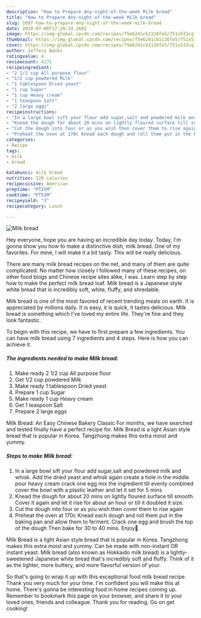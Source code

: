```yaml
---
description: "How to Prepare Any-night-of-the-week Milk bread"
title: "How to Prepare Any-night-of-the-week Milk bread"
slug: 1697-how-to-prepare-any-night-of-the-week-milk-bread
date: 2020-07-08T17:29:24.268Z
image: https://img-global.cpcdn.com/recipes/f5e6241cb1116fe5/751x532cq70/milk-bread-recipe-main-photo.jpg
thumbnail: https://img-global.cpcdn.com/recipes/f5e6241cb1116fe5/751x532cq70/milk-bread-recipe-main-photo.jpg
cover: https://img-global.cpcdn.com/recipes/f5e6241cb1116fe5/751x532cq70/milk-bread-recipe-main-photo.jpg
author: Jeffery Banks
ratingvalue: 4
reviewcount: 4171
recipeingredient:
- "2 1/2 cup All purpose flour"
- "1/2 cup powdered Milk"
- "1 tablespoon Dried yeast"
- "1 cup Sugar"
- "1 cup Heavy cream"
- "1 teaspoon Salt"
- "2 large eggs"
recipeinstructions:
- "In a large bowl sift your flour add sugar,salt and powdered milk and whisk. Add the dried yeast and whisk again create a hole in the middle pour heavy cream crack one egg mix the ingredient till evenly combined cover the bowl with a plastic leather and let it set for 5 mins"
- "Knead the dough for about 20 mins on lightly floured surface till smooth. Cover it again and let it rise for about an hour or till it doubled it size."
- "Cut the dough into four or as you wish then cover them to rise again"
- "Preheat the oven at 170c Knead each dough and roll them put in the baking pan and allow them to ferment. Crack one egg and brush the top of the dough Then bake for 30 to 40 mins. Enjoy🤗"
categories:
- Recipe
tags:
- milk
- bread

katakunci: milk bread 
nutrition: 120 calories
recipecuisine: American
preptime: "PT25M"
cooktime: "PT53M"
recipeyield: "3"
recipecategory: Lunch

---
```



![Milk bread](https://img-global.cpcdn.com/recipes/f5e6241cb1116fe5/751x532cq70/milk-bread-recipe-main-photo.jpg)

Hey everyone, hope you are having an incredible day today. Today, I'm gonna show you how to make a distinctive dish, milk bread. One of my favorites. For mine, I will make it a bit tasty. This will be really delicious.

There are many milk bread recipes on the net, and many of them are quite complicated. No matter how closely I followed many of these recipes, on other food blogs and Chinese recipe sites alike, I was. Learn step by step how to make the perfect milk bread loaf. Milk bread is a Japanese style white bread that is incredibly soft, white, fluffy, and shredable.

Milk bread is one of the most favored of recent trending meals on earth. It is appreciated by millions daily. It is easy, it is quick, it tastes delicious. Milk bread is something which I've loved my entire life. They're fine and they look fantastic.


To begin with this recipe, we have to first prepare a few ingredients. You can have milk bread using 7 ingredients and 4 steps. Here is how you can achieve it.

<!--inarticleads1-->

##### The ingredients needed to make Milk bread:

1. Make ready 2 1/2 cup All purpose flour
1. Get 1/2 cup powdered Milk
1. Make ready 1 tablespoon Dried yeast
1. Prepare 1 cup Sugar
1. Make ready 1 cup Heavy cream
1. Get 1 teaspoon Salt
1. Prepare 2 large eggs


Milk Bread: An Easy Chinese Bakery Classic For months, we have searched and tested finally have a perfect recipe for. Milk Bread is a light Asian style bread that is popular in Korea. Tangzhong makes this extra moist and yummy. 

<!--inarticleads2-->

##### Steps to make Milk bread:

1. In a large bowl sift your flour add sugar,salt and powdered milk and whisk. Add the dried yeast and whisk again create a hole in the middle pour heavy cream crack one egg mix the ingredient till evenly combined cover the bowl with a plastic leather and let it set for 5 mins
1. Knead the dough for about 20 mins on lightly floured surface till smooth. Cover it again and let it rise for about an hour or till it doubled it size.
1. Cut the dough into four or as you wish then cover them to rise again
1. Preheat the oven at 170c Knead each dough and roll them put in the baking pan and allow them to ferment. Crack one egg and brush the top of the dough Then bake for 30 to 40 mins. Enjoy🤗


Milk Bread is a light Asian style bread that is popular in Korea. Tangzhong makes this extra moist and yummy. Can be made with non-instant OR instant yeast. Milk bread (also known as Hokkaido milk bread) is a lightly-sweetened Japanese white bread that&#39;s incredibly soft and fluffy. Think of it as the lighter, more buttery, and more flavorful version of your. 

So that's going to wrap it up with this exceptional food milk bread recipe. Thank you very much for your time. I'm confident you will make this at home. There's gonna be interesting food in home recipes coming up. Remember to bookmark this page on your browser, and share it to your loved ones, friends and colleague. Thank you for reading. Go on get cooking!

